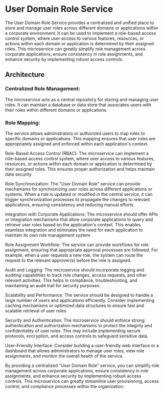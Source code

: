 # User Domain Role Service

The User Domain Role Service provides a centralized and unified place to store and manage user roles across different domains or applications within a corporate environment. It can be used to implement a role-based access control system, where user access to various features, resources, or actions within each domain or application is determined by their assigned roles. This microservice can greatly simplify role management across corporate applications, ensure consistency in role assignments, and enhance security by implementing robust access controls.

## Architecture

### Centralized Role Management: 
The microservice acts as a central repository for storing and managing user roles. It can maintain a database or data store that associates users with their roles within different domains or applications.

### Role Mapping: 
The service allows administrators or authorized users to map roles to specific domains or applications. This mapping ensures that user roles are appropriately assigned and enforced within each application's context.

Role-Based Access Control (RBAC): The microservice can implement a role-based access control system, where user access to various features, resources, or actions within each domain or application is determined by their assigned roles. This ensures proper authorization and helps maintain data security.

Role Synchronization: The "User Domain Role" service can provide mechanisms for synchronizing user roles across different applications or systems. When a role is updated or modified in the central service, it can trigger synchronization processes to propagate the changes to relevant applications, ensuring consistency and reducing manual efforts.

Integration with Corporate Applications: The microservice should offer APIs or integration mechanisms that allow corporate applications to query and retrieve user roles based on the application's context. This enables seamless integration and eliminates the need for each application to maintain its own role management system.

Role Assignment Workflow: The service can provide workflows for role assignment, ensuring that appropriate approval processes are followed. For example, when a user requests a new role, the system can route the request to the relevant approver(s) before the role is assigned.

Audit and Logging: The microservice should incorporate logging and auditing capabilities to track role changes, access requests, and other relevant activities. This helps in compliance, troubleshooting, and maintaining an audit trail for security purposes.

Scalability and Performance: The service should be designed to handle a large number of users and applications efficiently. Consider implementing caching mechanisms or optimized data structures to ensure fast and scalable retrieval of user roles.

Security and Authentication: The microservice should enforce strong authentication and authorization mechanisms to protect the integrity and confidentiality of user roles. This may include implementing secure protocols, encryption, and access controls to safeguard sensitive data.

User-Friendly Interface: Consider building a user-friendly web interface or a dashboard that allows administrators to manage user roles, view role assignments, and monitor the overall health of the service.

By providing a centralized "User Domain Role" service, you can simplify role management across corporate applications, ensure consistency in role assignments, and enhance security by implementing robust access controls. This microservice can greatly streamline user provisioning, access control, and compliance processes within the organization.